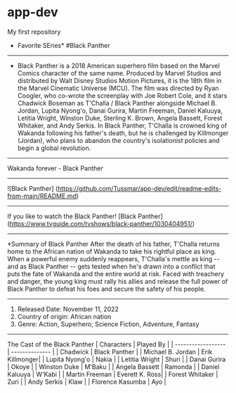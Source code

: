 # app-dev
My first repository
* Favorite SEries*
#Black Panther
- - - 
* Black Panther is a 2018 American superhero film based on the Marvel Comics character of the same name. Produced by Marvel Studios and distributed by Walt Disney Studios Motion Pictures, it is the 18th film in the Marvel Cinematic Universe (MCU). The film was directed by Ryan Coogler, who co-wrote the screenplay with Joe Robert Cole, and it stars Chadwick Boseman as T'Challa / Black Panther alongside Michael B. Jordan, Lupita Nyong'o, Danai Gurira, Martin Freeman, Daniel Kaluuya, Letitia Wright, Winston Duke, Sterling K. Brown, Angela Bassett, Forest Whitaker, and Andy Serkis. In Black Panther, T'Challa is crowned king of Wakanda following his father's death, but he is challenged by Killmonger (Jordan), who plans to abandon the country's isolationist policies and begin a global revolution.
- - - 
Wakanda forever - Black Panther
- - - 
![Black Panther] (https://github.com/Tussmar/app-dev/edit/readme-edits-from-main/README.md)
- - - 
If you like to watch the Black Panther! [Black Panther] (https://www.tvguide.com/tvshows/black-panther/1030404951/)
- - - 
*Summary of Black Panther After the death of his father, T'Challa returns home to the African nation of Wakanda to take his rightful place as king. When a powerful enemy suddenly reappears, T'Challa's mettle as king -- and as Black Panther -- gets tested when he's drawn into a conflict that puts the fate of Wakanda and the entire world at risk. Faced with treachery and danger, the young king must rally his allies and release the full power of Black Panther to defeat his foes and secure the safety of his people.
- - - 
1. Released Date: November 11, 2022
2. Country of origin: African nation
3. Genre: Action, Superhero, Science Fiction, Adventure, Fantasy
- - - 
The Cast of the Black Panther
| Characters         | Played By      |
| ------------------ | -------------- |
| Chadwick           | Black Panther  |
| Michael B. Jordan  | Erik Killmonger|
| Lupita Nyong'o     | Nakia          |
| Letitia Wright     | Shuri          |
| Danai Gurira       | Okoye          |
| Winston Duke       | M'Baku         |
| Angela Bassett     | Ramonda        |
| Daniel Kaluuya     | W'Kabi         |
| Martin Freeman     | Everett K. Ross|
| Forest Whitaker    | Zuri           |
| Andy Serkis        | Klaw           |
| Florence Kasumba   | Ayo            |
